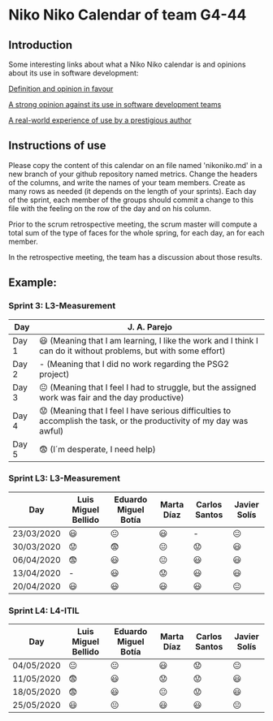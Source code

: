 # Niko Niko Calendar of team G4-44
## Introduction
Some interesting links about what a Niko Niko calendar is and opinions about its use in software development:

[Definition and opinion in favour](https://blog.teammood.com/2018/07/24/evaluating-your-teams-health-with-the-niko-niko-calendar.html?utm_source=google&utm_medium=cpc&utm_campaign=blog-niko-niko&utm_content=niko-niko&utm_term=niko%20niko%20calendar&gclid=Cj0KCQjwsYb0BRCOARIsAHbLPhGYfc7zpSwEDx8KE3VjlsTyy1M1F8O8lxyOPWQTpjf71RjXeD5rgWsaAmEhEALw_wcB)

[A strong opinion against its use in software development teams](https://www.tinypulse.com/blog/sk-niko-niko-calendar-workplace-morale)

[A real-world experience of use by a prestigious author](https://www.javiergarzas.com/2015/05/calendarios-niko-niko.html)
## Instructions of use
Please copy the content of this calendar on an file named 'nikoniko.md' in a new branch of your github repository named metrics.
Change the headers of the columns, and write the names of your team members.
Create as many rows as needed (it depends on the length of your sprints).
Each day of the sprint, each member of the groups should commit a change to this file with the feeling on the row of the day and on his column. 

Prior to the scrum retrospective meeting, the scrum master will compute a total sum of the type of faces for the whole spring, for each day, an for each member.

In the retrospective meeting, the team has a discussion about those results.

## Example:

### Sprint 3: L3-Measurement 

| Day           | J. A. Parejo  |
| ------------- | ------------- |
| Day 1         |    :smiley: (Meaning that I am learning, I like the work and I think I can do it without problems, but with some effort) |
| Day 2         |    - (Meaning that I did no work regarding the PSG2 project)           |
| Day 3         |    :neutral_face:  (Meaning that I feel I had to struggle, but the assigned work was fair and the day productive)          |:fearful:
| Day 4         |    :worried: (Meaning that I feel I have serious difficulties to accomplish the task, or the productivity of my day was awful)           |
| Day 5         |    :fearful:   (I´m desperate, I need help)        |


### Sprint L3: L3-Measurement

| Day           | Luis Miguel Bellido | Eduardo Miguel Botía | Marta Díaz     | Carlos Santos      | Javier Solís    |
| ------------- | ------------------- | -------------------- | -------------  | ------------------ | --------------- |
| 23/03/2020    |   :smiley:          |    :neutral_face:    |    :smiley:    |		    -            |  :neutral_face: |
| 30/03/2020    |   :worried:         |    :fearful:         | :neutral_face: |   :worried:        |   :smiley:      |
| 06/04/2020    |   :fearful:         |    :smiley:          | :neutral_face: |   :smiley:         |   :smiley:      |
| 13/04/2020    |   -                 |    :smiley:          |   :worried:    |   :smiley:         |   :smiley:      |
| 20/04/2020    |   :smiley:          |    :smiley:          |  :smiley:      |   :smiley:         |  :neutral_face: |


### Sprint L4: L4-ITIL

| Day           | Luis Miguel Bellido | Eduardo Miguel Botía | Marta Díaz     | Carlos Santos      | Javier Solís    |
| ------------- | ------------------- | -------------------- | -------------  | ------------------ | --------------- |
| 04/05/2020    |   :neutral_face:    |    :neutral_face:    |    :smiley:    |		:worried:        |  :neutral_face: |
| 11/05/2020    |   :fearful:         |    :smiley:          |    :worried:   |   :worried:        |   :smiley:      |
| 18/05/2020    |   :fearful:         |    :smiley:          | :neutral_face: |   :worried:        |   :smiley:      |
| 25/05/2020    |   :smiley:          |    :neutral_face:    |  :smiley:      |   :smiley:         |   :neutral_face:|


